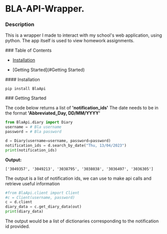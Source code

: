 # BLA-API-Wrapper. 

### Description

This is a wrapper I made to interact with my school's web application, using python.
The app itself is used to view homework assignments.

### Table of Contents

- [Installation](#Installation)
  
- [Getting Started](#Getting Started)
  

#### Installation

```shell
pip install BlaApi
```

### Getting Started

The code below returns a list of **'notification_ids'**
The date needs to be in the format **'Abbreviated_Day, DD/MM/YYYY'**

```python
from BlaApi.diary import Diary
username = # Bla username
password = # Bla password

d = Diary(username=username, password=password)
notification_ids = d.search_by_date("Thu, 13/04/2023")
print(notification_ids)
```

**Output:**

```shell
['3049357', '3049213', '3038795', '3038038', '3036497', '3036305']
```

The output is a list of notification ids, we can use to make api calls and retrieve useful information

```python
#from BlaApi.client import Client
#c = Client(username, password)
c = d.client
diary_data = c.get_diary_data(out)
print(diary_data)
```

The output would be a list of dictionaries corresponding to the notification id provided.
